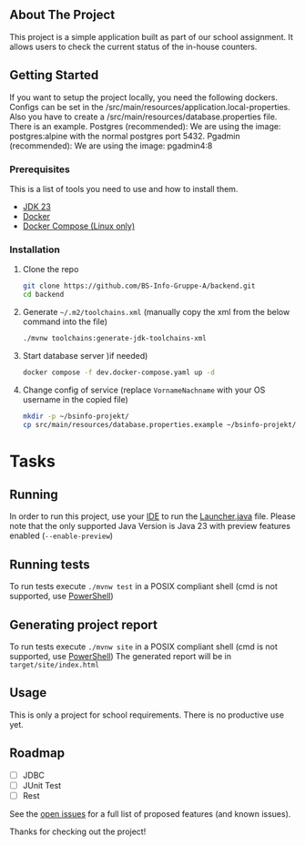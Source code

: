 <!-- ABOUT THE PROJECT -->
## About The Project

This project is a simple application built as part of our school assignment. It allows users to check the current status of the in-house counters.

<!-- GETTING STARTED -->
## Getting Started

If you want to setup the project locally, you need the following dockers.
Configs can be set in the /src/main/resources/application.local-properties.
Also you have to create a /src/main/resources/database.properties file. There is an example.
Postgres (recommended):
We are using the image: postgres:alpine with the normal postgres port 5432.
Pgadmin (recommended):
We are using the image: pgadmin4:8 

### Prerequisites

This is a list of tools you need to use and how to install them.
- [JDK 23](https://www.oracle.com/java/technologies/downloads/#java23)
- [Docker](https://docs.docker.com/get-started/get-docker/)
- [Docker Compose (Linux only)](https://docs.docker.com/compose/install/#scenario-two-install-the-docker-compose-plugin)
  
### Installation

1. Clone the repo
   ```sh
   git clone https://github.com/BS-Info-Gruppe-A/backend.git
   cd backend
   ```
2. Generate `~/.m2/toolchains.xml` (manually copy the xml from the below command into the file)
   ```sh
   ./mvnw toolchains:generate-jdk-toolchains-xml
   ```
3. Start database server )if needed)
   ```sh
   docker compose -f dev.docker-compose.yaml up -d
   ```
   
4. Change config of service (replace `VornameNachname` with your OS username in the copied file)
   ```sh
   mkdir -p ~/bsinfo-projekt/
   cp src/main/resources/database.properties.example ~/bsinfo-projekt/database.properties
   ```

# Tasks

## Running
In order to run this project, use your [IDE](https://jetbrains.com/idea) to run the [Launcher.java](https://github.com/BS-Info-Gruppe-A/backend/blob/a543ee282f013d849f92932dcdc0e5b25a5f18a8/src/main/java/Launcher.java#L5) file.
Please note that the only supported Java Version is Java 23 with preview features enabled (`--enable-preview`)

## Running tests

To run tests execute `./mvnw test` in a POSIX compliant shell (cmd is not supported, use [PowerShell](https://learn.microsoft.com/powershell/scripting/install/installing-powershell-on-windows))

## Generating project report

To run tests execute `./mvnw site` in a POSIX compliant shell (cmd is not supported, use [PowerShell](https://learn.microsoft.com/powershell/scripting/install/installing-powershell-on-windows))
The generated report will be in `target/site/index.html`


<!-- USAGE EXAMPLES -->
## Usage

This is only a project for school requirements. There is no productive use yet.

<!-- ROADMAP -->
## Roadmap

- [ ] JDBC 
- [ ] JUnit Test 
- [ ] Rest

See the [open issues](https://github.com/BS-Info-Gruppe-A/backend/issues) for a full list of proposed features (and known issues).

Thanks for checking out the project!
